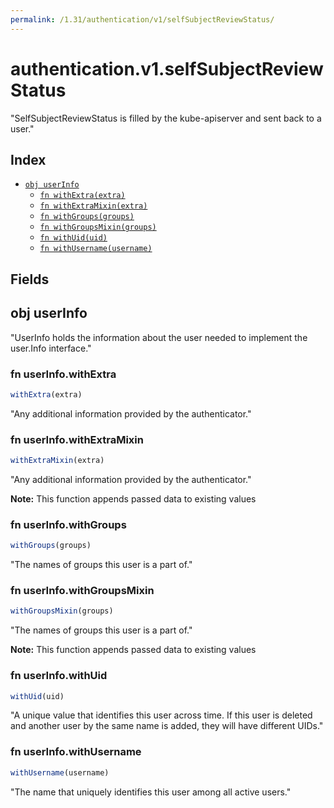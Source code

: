 ```yaml
---
permalink: /1.31/authentication/v1/selfSubjectReviewStatus/
---
```


# authentication.v1.selfSubjectReviewStatus

"SelfSubjectReviewStatus is filled by the kube-apiserver and sent back to a user."

## Index

* [`obj userInfo`](#obj-userinfo)
  * [`fn withExtra(extra)`](#fn-userinfowithextra)
  * [`fn withExtraMixin(extra)`](#fn-userinfowithextramixin)
  * [`fn withGroups(groups)`](#fn-userinfowithgroups)
  * [`fn withGroupsMixin(groups)`](#fn-userinfowithgroupsmixin)
  * [`fn withUid(uid)`](#fn-userinfowithuid)
  * [`fn withUsername(username)`](#fn-userinfowithusername)

## Fields

## obj userInfo

"UserInfo holds the information about the user needed to implement the user.Info interface."

### fn userInfo.withExtra

```ts
withExtra(extra)
```

"Any additional information provided by the authenticator."

### fn userInfo.withExtraMixin

```ts
withExtraMixin(extra)
```

"Any additional information provided by the authenticator."

**Note:** This function appends passed data to existing values

### fn userInfo.withGroups

```ts
withGroups(groups)
```

"The names of groups this user is a part of."

### fn userInfo.withGroupsMixin

```ts
withGroupsMixin(groups)
```

"The names of groups this user is a part of."

**Note:** This function appends passed data to existing values

### fn userInfo.withUid

```ts
withUid(uid)
```

"A unique value that identifies this user across time. If this user is deleted and another user by the same name is added, they will have different UIDs."

### fn userInfo.withUsername

```ts
withUsername(username)
```

"The name that uniquely identifies this user among all active users."